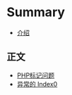 # Summary

* [介绍](README.md)

## 正文

* [PHP标记问题](zheng-wen/phpbiao-ji-wen-ti.md)
* [异常的 Index0](zheng-wen/yi-chang-de-index0.md)

